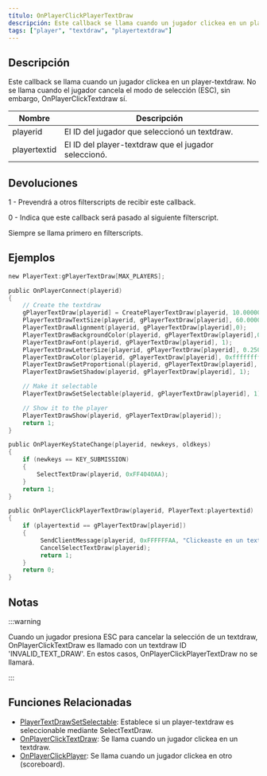 ```yaml
---
título: OnPlayerClickPlayerTextDraw
descripción: Este callback se llama cuando un jugador clickea en un player-textdraw.
tags: ["player", "textdraw", "playertextdraw"]
---
```


## Descripción

Este callback se llama cuando un jugador clickea en un player-textdraw. No se llama cuando el jugador cancela el modo de selección (ESC), sin embargo, OnPlayerClickTextdraw sí. 

| Nombre       | Descripción                                             |
| ------------ | ------------------------------------------------------- |
| playerid     | El ID del jugador que seleccionó un textdraw.           |
| playertextid | El ID del player-textdraw que el jugador seleccionó.    |

## Devoluciones

1 - Prevendrá a otros filterscripts de recibir este callback.

0 - Indica que este callback será pasado al siguiente filterscript.

Siempre se llama primero en filterscripts.

## Ejemplos

```c
new PlayerText:gPlayerTextDraw[MAX_PLAYERS];

public OnPlayerConnect(playerid)
{
    // Create the textdraw
    gPlayerTextDraw[playerid] = CreatePlayerTextDraw(playerid, 10.000000, 141.000000, "MyTextDraw");
    PlayerTextDrawTextSize(playerid, gPlayerTextDraw[playerid], 60.000000, 20.000000);
    PlayerTextDrawAlignment(playerid, gPlayerTextDraw[playerid],0);
    PlayerTextDrawBackgroundColor(playerid, gPlayerTextDraw[playerid],0x000000ff);
    PlayerTextDrawFont(playerid, gPlayerTextDraw[playerid], 1);
    PlayerTextDrawLetterSize(playerid, gPlayerTextDraw[playerid], 0.250000, 1.000000);
    PlayerTextDrawColor(playerid, gPlayerTextDraw[playerid], 0xffffffff);
    PlayerTextDrawSetProportional(playerid, gPlayerTextDraw[playerid], 1);
    PlayerTextDrawSetShadow(playerid, gPlayerTextDraw[playerid], 1);

    // Make it selectable
    PlayerTextDrawSetSelectable(playerid, gPlayerTextDraw[playerid], 1);

    // Show it to the player
    PlayerTextDrawShow(playerid, gPlayerTextDraw[playerid]);
    return 1;
}

public OnPlayerKeyStateChange(playerid, newkeys, oldkeys)
{
    if (newkeys == KEY_SUBMISSION)
    {
        SelectTextDraw(playerid, 0xFF4040AA);
    }
    return 1;
}

public OnPlayerClickPlayerTextDraw(playerid, PlayerText:playertextid)
{
    if (playertextid == gPlayerTextDraw[playerid])
    {
         SendClientMessage(playerid, 0xFFFFFFAA, "Clickeaste en un textdraw.");
         CancelSelectTextDraw(playerid);
         return 1;
    }
    return 0;
}
```

## Notas

:::warning

Cuando un jugador presiona ESC para cancelar la selección de un textdraw, OnPlayerClickTextDraw es llamado con un textdraw ID 'INVALID_TEXT_DRAW'. En estos casos, OnPlayerClickPlayerTextDraw no se llamará.

:::

## Funciones Relacionadas

- [PlayerTextDrawSetSelectable](../functions/PlayerTextDrawSetSelectable): Establece si un player-textdraw es seleccionable mediante SelectTextDraw.
- [OnPlayerClickTextDraw](OnPlayerClickTextDraw): Se llama cuando un jugador clickea en un textdraw.
- [OnPlayerClickPlayer](OnPlayerClickPlayer): Se llama cuando un jugador clickea en otro (scoreboard).

